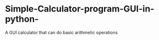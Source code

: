 # Simple-Calculator-program-GUI-in-python-
 A GUI calculator that can do basic arithmetic operations
